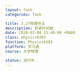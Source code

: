 ```yaml
---
layout: task
categories: Task

title: 2.27物理作业
description: 抓紧时间做
date: 2020-03-08 15:40:00 +0800
class: physics0303
function: Physics0303
platform: 学习通
course: 大学物理

status: 进行中
---
```


